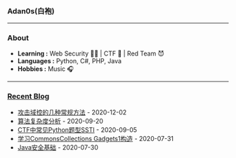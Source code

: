 ### Adan0s(白袍) 

---------------------------------------------------------------------------------------------------------------------------------------------------------------------------------

### About

-  **Learning :** Web Security :man_student: | CTF :checkered_flag: | Red Team :smiling_imp:
-  **Languages :** Python, C#, PHP, Java 
-  **Hobbies :** Music :headphones:

---------------------------------------------------------------------------------------------------------------------------------------------------------------------------------

### [Recent Blog](https://eviladan0s.github.io/)

- [攻击域控的几种常规方法](https://eviladan0s.github.io/2020/12/02/attack-dc/) - 2020-12-02
- [算法复杂度分析](https://eviladan0s.github.io/2020/09/20/algorithm-complexity-analyze/) - 2020-09-20
- [CTF中常见Python题型SSTI](https://eviladan0s.github.io/2020/09/05/python-ssti/) - 2020-09-05
- [学习CommonsCollections Gadgets1构造](https://eviladan0s.github.io/2020/07/31/learn-CommonsCollections1/) - 2020-07-31
- [Java安全基础](https://eviladan0s.github.io/2020/07/30/java-sec-newbee/) - 2020-07-30
